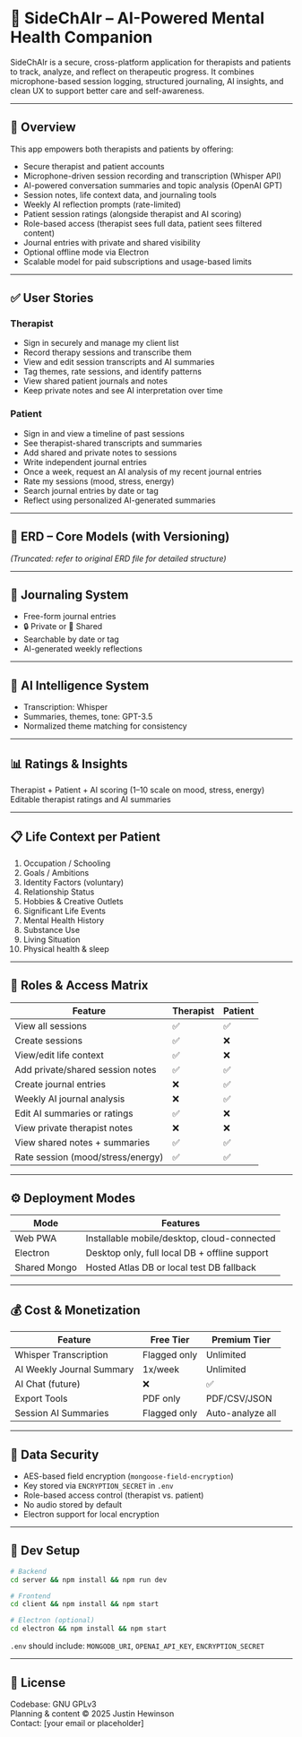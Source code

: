 
# 🧠 SideChAIr – AI-Powered Mental Health Companion

SideChAIr is a secure, cross-platform application for therapists and patients to track, analyze, and reflect on therapeutic progress. It combines microphone-based session logging, structured journaling, AI insights, and clean UX to support better care and self-awareness.

---

## 📌 Overview

This app empowers both therapists and patients by offering:

- Secure therapist and patient accounts
- Microphone-driven session recording and transcription (Whisper API)
- AI-powered conversation summaries and topic analysis (OpenAI GPT)
- Session notes, life context data, and journaling tools
- Weekly AI reflection prompts (rate-limited)
- Patient session ratings (alongside therapist and AI scoring)
- Role-based access (therapist sees full data, patient sees filtered content)
- Journal entries with private and shared visibility
- Optional offline mode via Electron
- Scalable model for paid subscriptions and usage-based limits

---

## ✅ User Stories

### Therapist

- Sign in securely and manage my client list
- Record therapy sessions and transcribe them
- View and edit session transcripts and AI summaries
- Tag themes, rate sessions, and identify patterns
- View shared patient journals and notes
- Keep private notes and see AI interpretation over time

### Patient

- Sign in and view a timeline of past sessions
- See therapist-shared transcripts and summaries
- Add shared and private notes to sessions
- Write independent journal entries
- Once a week, request an AI analysis of my recent journal entries
- Rate my sessions (mood, stress, energy)
- Search journal entries by date or tag
- Reflect using personalized AI-generated summaries

---

## 🧱 ERD – Core Models (with Versioning)

_(Truncated: refer to original ERD file for detailed structure)_

---

## 📓 Journaling System

- Free-form journal entries
- 🔒 Private or 👥 Shared
- Searchable by date or tag
- AI-generated weekly reflections

---

## 🧠 AI Intelligence System

- Transcription: Whisper
- Summaries, themes, tone: GPT-3.5
- Normalized theme matching for consistency

---

## 📊 Ratings & Insights

Therapist + Patient + AI scoring (1–10 scale on mood, stress, energy)  
Editable therapist ratings and AI summaries

---

## 📋 Life Context per Patient

1. Occupation / Schooling
2. Goals / Ambitions
3. Identity Factors (voluntary)
4. Relationship Status
5. Hobbies & Creative Outlets
6. Significant Life Events
7. Mental Health History
8. Substance Use
9. Living Situation
10. Physical health & sleep

---

## 🔐 Roles & Access Matrix

| Feature                            | Therapist | Patient |
|------------------------------------|-----------|---------|
| View all sessions                  | ✅        | ✅      |
| Create sessions                    | ✅        | ❌      |
| View/edit life context             | ✅        | ❌      |
| Add private/shared session notes   | ✅        | ✅      |
| Create journal entries             | ❌        | ✅      |
| Weekly AI journal analysis         | ❌        | ✅      |
| Edit AI summaries or ratings       | ✅        | ❌      |
| View private therapist notes       | ❌        | ❌      |
| View shared notes + summaries      | ✅        | ✅      |
| Rate session (mood/stress/energy)  | ✅        | ✅      |

---

## ⚙ Deployment Modes

| Mode         | Features                                           |
|--------------|----------------------------------------------------|
| Web PWA      | Installable mobile/desktop, cloud-connected        |
| Electron     | Desktop only, full local DB + offline support      |
| Shared Mongo | Hosted Atlas DB or local test DB fallback          |

---

## 💰 Cost & Monetization

| Feature                    | Free Tier   | Premium Tier         |
|----------------------------|-------------|------------------------|
| Whisper Transcription      | Flagged only| Unlimited              |
| AI Weekly Journal Summary  | 1x/week     | Unlimited              |
| AI Chat (future)           | ❌          | ✅                     |
| Export Tools               | PDF only    | PDF/CSV/JSON           |
| Session AI Summaries       | Flagged only| Auto-analyze all       |

---

## 🔐 Data Security

- AES-based field encryption (`mongoose-field-encryption`)
- Key stored via `ENCRYPTION_SECRET` in `.env`
- Role-based access control (therapist vs. patient)
- No audio stored by default
- Electron support for local encryption

---

## 🧰 Dev Setup

```bash
# Backend
cd server && npm install && npm run dev

# Frontend
cd client && npm install && npm start

# Electron (optional)
cd electron && npm install && npm start
```

`.env` should include: `MONGODB_URI`, `OPENAI_API_KEY`, `ENCRYPTION_SECRET`

---

## 📄 License

Codebase: GNU GPLv3  
Planning & content © 2025 Justin Hewinson  
Contact: [your email or placeholder]
